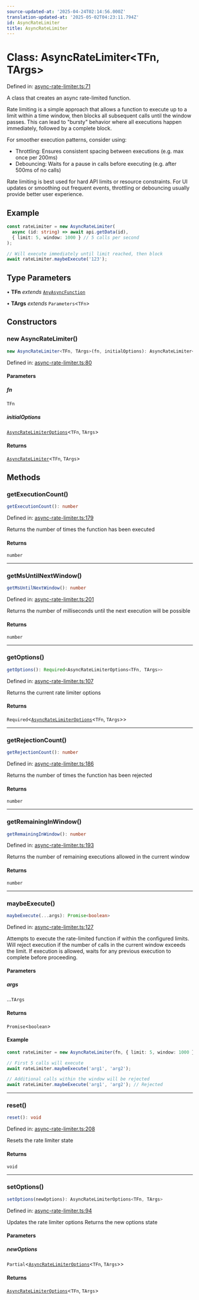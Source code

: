 ```yaml
---
source-updated-at: '2025-04-24T02:14:56.000Z'
translation-updated-at: '2025-05-02T04:23:11.794Z'
id: AsyncRateLimiter
title: AsyncRateLimiter
---
```


<!-- DO NOT EDIT: this page is autogenerated from the type comments -->

# Class: AsyncRateLimiter\<TFn, TArgs\>

Defined in: [async-rate-limiter.ts:71](https://github.com/TanStack/pacer/blob/main/packages/pacer/src/async-rate-limiter.ts#L71)

A class that creates an async rate-limited function.

Rate limiting is a simple approach that allows a function to execute up to a limit within a time window,
then blocks all subsequent calls until the window passes. This can lead to "bursty" behavior where
all executions happen immediately, followed by a complete block.

For smoother execution patterns, consider using:
- Throttling: Ensures consistent spacing between executions (e.g. max once per 200ms)
- Debouncing: Waits for a pause in calls before executing (e.g. after 500ms of no calls)

Rate limiting is best used for hard API limits or resource constraints. For UI updates or
smoothing out frequent events, throttling or debouncing usually provide better user experience.

## Example

```ts
const rateLimiter = new AsyncRateLimiter(
  async (id: string) => await api.getData(id),
  { limit: 5, window: 1000 } // 5 calls per second
);

// Will execute immediately until limit reached, then block
await rateLimiter.maybeExecute('123');
```

## Type Parameters

• **TFn** *extends* [`AnyAsyncFunction`](../type-aliases/anyasyncfunction.md)

• **TArgs** *extends* `Parameters`\<`TFn`\>

## Constructors

### new AsyncRateLimiter()

```ts
new AsyncRateLimiter<TFn, TArgs>(fn, initialOptions): AsyncRateLimiter<TFn, TArgs>
```

Defined in: [async-rate-limiter.ts:80](https://github.com/TanStack/pacer/blob/main/packages/pacer/src/async-rate-limiter.ts#L80)

#### Parameters

##### fn

`TFn`

##### initialOptions

[`AsyncRateLimiterOptions`](../interfaces/asyncratelimiteroptions.md)\<`TFn`, `TArgs`\>

#### Returns

[`AsyncRateLimiter`](asyncratelimiter.md)\<`TFn`, `TArgs`\>

## Methods

### getExecutionCount()

```ts
getExecutionCount(): number
```

Defined in: [async-rate-limiter.ts:179](https://github.com/TanStack/pacer/blob/main/packages/pacer/src/async-rate-limiter.ts#L179)

Returns the number of times the function has been executed

#### Returns

`number`

***

### getMsUntilNextWindow()

```ts
getMsUntilNextWindow(): number
```

Defined in: [async-rate-limiter.ts:201](https://github.com/TanStack/pacer/blob/main/packages/pacer/src/async-rate-limiter.ts#L201)

Returns the number of milliseconds until the next execution will be possible

#### Returns

`number`

***

### getOptions()

```ts
getOptions(): Required<AsyncRateLimiterOptions<TFn, TArgs>>
```

Defined in: [async-rate-limiter.ts:107](https://github.com/TanStack/pacer/blob/main/packages/pacer/src/async-rate-limiter.ts#L107)

Returns the current rate limiter options

#### Returns

`Required`\<[`AsyncRateLimiterOptions`](../interfaces/asyncratelimiteroptions.md)\<`TFn`, `TArgs`\>\>

***

### getRejectionCount()

```ts
getRejectionCount(): number
```

Defined in: [async-rate-limiter.ts:186](https://github.com/TanStack/pacer/blob/main/packages/pacer/src/async-rate-limiter.ts#L186)

Returns the number of times the function has been rejected

#### Returns

`number`

***

### getRemainingInWindow()

```ts
getRemainingInWindow(): number
```

Defined in: [async-rate-limiter.ts:193](https://github.com/TanStack/pacer/blob/main/packages/pacer/src/async-rate-limiter.ts#L193)

Returns the number of remaining executions allowed in the current window

#### Returns

`number`

***

### maybeExecute()

```ts
maybeExecute(...args): Promise<boolean>
```

Defined in: [async-rate-limiter.ts:127](https://github.com/TanStack/pacer/blob/main/packages/pacer/src/async-rate-limiter.ts#L127)

Attempts to execute the rate-limited function if within the configured limits.
Will reject execution if the number of calls in the current window exceeds the limit.
If execution is allowed, waits for any previous execution to complete before proceeding.

#### Parameters

##### args

...`TArgs`

#### Returns

`Promise`\<`boolean`\>

#### Example

```ts
const rateLimiter = new AsyncRateLimiter(fn, { limit: 5, window: 1000 });

// First 5 calls will execute
await rateLimiter.maybeExecute('arg1', 'arg2');

// Additional calls within the window will be rejected
await rateLimiter.maybeExecute('arg1', 'arg2'); // Rejected
```

***

### reset()

```ts
reset(): void
```

Defined in: [async-rate-limiter.ts:208](https://github.com/TanStack/pacer/blob/main/packages/pacer/src/async-rate-limiter.ts#L208)

Resets the rate limiter state

#### Returns

`void`

***

### setOptions()

```ts
setOptions(newOptions): AsyncRateLimiterOptions<TFn, TArgs>
```

Defined in: [async-rate-limiter.ts:94](https://github.com/TanStack/pacer/blob/main/packages/pacer/src/async-rate-limiter.ts#L94)

Updates the rate limiter options
Returns the new options state

#### Parameters

##### newOptions

`Partial`\<[`AsyncRateLimiterOptions`](../interfaces/asyncratelimiteroptions.md)\<`TFn`, `TArgs`\>\>

#### Returns

[`AsyncRateLimiterOptions`](../interfaces/asyncratelimiteroptions.md)\<`TFn`, `TArgs`\>
